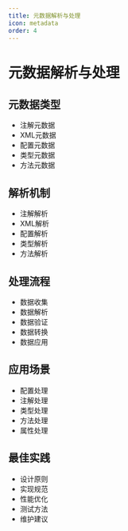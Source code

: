 ```yaml
---
title: 元数据解析与处理
icon: metadata
order: 4
---
```


# 元数据解析与处理

## 元数据类型
- 注解元数据
- XML元数据
- 配置元数据
- 类型元数据
- 方法元数据

## 解析机制
- 注解解析
- XML解析
- 配置解析
- 类型解析
- 方法解析

## 处理流程
- 数据收集
- 数据解析
- 数据验证
- 数据转换
- 数据应用

## 应用场景
- 配置处理
- 注解处理
- 类型处理
- 方法处理
- 属性处理

## 最佳实践
- 设计原则
- 实现规范
- 性能优化
- 测试方法
- 维护建议
